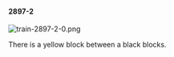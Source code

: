 #### 2897-2
![train-2897-2-0.png](https://github.com/lil-lab/nlvr/raw/master/nlvr/train/images/67/train-2897-2-0.png "train-2897-2-0.png")

There is a yellow block between a black blocks.